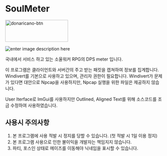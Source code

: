 # SoulMeter
 <a href="https://donaricano.com/mypage/1575892812_S5rRYv" target="_blank">
	<img
	 src="https://d1u4yishnma8v5.cloudfront.net/donarincano_gift.png"
	 alt="donaricano-btn"
	 style="height:70px !important;width: 200px !important;"
	 />
 </a>


![enter image description here](https://user-images.githubusercontent.com/59158186/103169848-c3a12b80-4882-11eb-9364-46b146a7ab6c.png)

국내에서 서비스 하고 있는 소울워커 RPG의 DPS meter 입니다.

이 프로그램은 클라이언트와 서버간의 주고 받는 패킷을 캡쳐하여 정보를 집계합니다.
Windivert를 기본으로 사용하고 있으며, 관리자 권한이 필요합니다.
Windivert가 문제가 있다면 대안으로 Npcap을 사용하지만, Npcap 실행을 위한 파일은 제공하지 않습니다.

User Iterface로 ImGui를 사용하지만 Outlined, Aligned Text를 위해 소스코드를 조금 수정하여 사용하였습니다.

사용시 주의사항
---------------------
1. 본 프로그램에 사용 적발 시 정지를 당할 수 있습니다. (첫 적발 시 1일 이용 정지)
2. 본 프로그램 사용으로 인한 불이익을 개발자는 책임지지 않습니다.
3. 파티, 포스인 상태로 메이즈를 이동해야 닉네임을 표시할 수 있습니다.